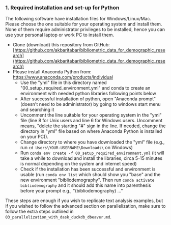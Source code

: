 ### 1. Required installation and set-up for Python

The following software have installation files for Windows/Linux/Mac. Please choose the one suitable for your operating system and install them. None of them require administrator privileges to be installed, hence you can use your personal laptop or work PC to install them.

- Clone (download) this repository from GitHub: [https://github.com/akbaritabar/bibliometric_data_for_demographic_research](https://github.com/akbaritabar/bibliometric_data_for_demographic_research)
- Please install Anaconda Python from: https://www.anaconda.com/products/individual
    - Use the "yml" file in this directory named "00_setup_required_environment.yml" and conda to create an environment with needed python libraries following points below
    - After successful installation of python, open "Anaconda prompt" (doesn't need to be administrator) by going to windows start menu and searching it
    - Uncomment the line suitable for your operating system in the "yml" file (line 8 for Unix users and line 6 for Windows users. Uncomment means, "delete the starting "#" sign in the line. If needed, change the directory in "yml" file based on where Anaconda Python is installed on your PC)).
    - Change directory to where you have downloaded the "yml" file (e.g., run `cd Users\YOUR-USERNAME\Downloads\` on Windows)
    - Run `conda env create -f 00_setup_required_environment.yml` (it will take a while to download and install the libraries, circa 5-15 minutes is normal depending on the system and internet speed)
    - Check if the installation has been successful and environment is usable (run `conda env list` which should show you "base" and the new environment "bibliodemography". Then run `conda activate bibliodemography` and it should add this name into parenthesis before your prompt e.g., "(bibliodemography) ..."

These steps are enough if you wish to replicate text analysis examples, but if you wished to follow the advanced section on parallelization, make sure to follow the extra steps outlined in `03_parallelization_with_dask_duckdb_dbeaver.md`.